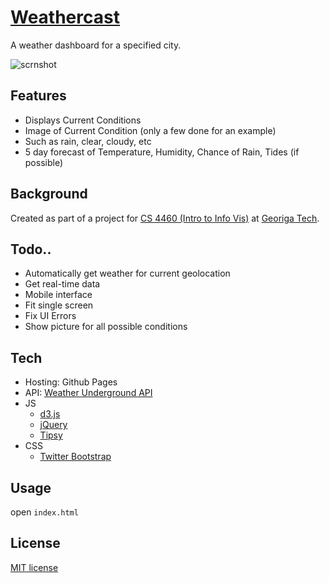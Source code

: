 [Weathercast]
=========
A weather dashboard for a specified city.

![scrnshot](http://i.imgur.com/Ojtff.png)

Features
-----------

* Displays Current Conditions
* Image of Current Condition (only a few done for an example)
 * Such as rain, clear, cloudy, etc
* 5 day forecast of Temperature, Humidity, Chance of Rain, Tides (if possible)

Background
-----------
Created as part of a project for [CS 4460 (Intro to Info Vis)] at [Georiga Tech].

Todo..
-----------

* Automatically get weather for current geolocation
* Get real-time data
* Mobile interface
* Fit single screen
* Fix UI Errors
* Show picture for all possible conditions


Tech
-----------

* Hosting: Github Pages
* API: [Weather Underground API]
* JS
    - [d3.js]
    - [jQuery]
    - [Tipsy]
* CSS
    - [Twitter Bootstrap]

Usage
--------------

open `index.html`


License
--------------
[MIT license]

  [Weathercast]: http://eltacodeldiablo.github.com/weathercast/
  [MIT license]: https://github.com/eltacodeldiablo/weathercast/blob/master/LICENSE
  [Weather Underground API]: http://www.wunderground.com/weather/api/
  [Tipsy]: https://github.com/jaz303/tipsy
  [Twitter Bootstrap]: http://twitter.github.com/bootstrap/
  [jQuery]: http://jquery.com
  [d3.js]: http://d3js.org/
  [CS 4460 (Intro to Info Vis)]: http://cs4460infovis.wordpress.com/
  [Georiga Tech]: http://www.gatech.edu/